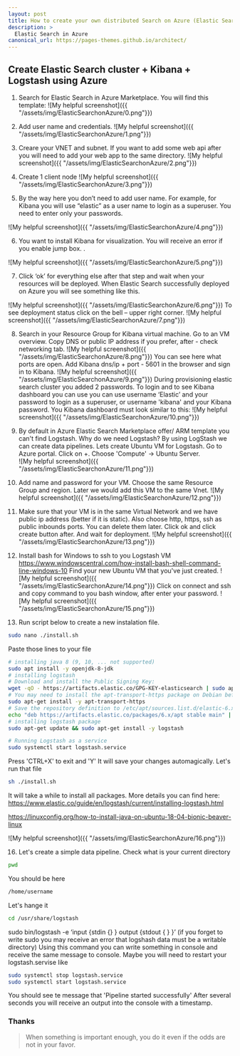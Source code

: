 ```yaml
---
layout: post
title: How to create your own distributed Search on Azure (Elastic Search + Logstash)?
description: >
  Elastic Search in Azure
canonical_url: https://pages-themes.github.io/architect/
---
```

## Create Elastic Search cluster + Kibana + Logstash using Azure

1. Search for Elastic Search in Azure Marketplace. You will find this template:
![My helpful screenshot]({{ "/assets/img/ElasticSearchonAzure/0.png"}}) 

2. Add user name and credentials. 
![My helpful screenshot]({{ "/assets/img/ElasticSearchonAzure/1.png"}})

3. Creare your VNET and subnet. If you want to add some web api after you will need to add your web app to the same directory. 
![My helpful screenshot]({{ "/assets/img/ElasticSearchonAzure/2.png"}}) 

4. Create 1 client node 
![My helpful screenshot]({{ "/assets/img/ElasticSearchonAzure/3.png"}}) 

5. By the way here you don’t need to add user name. For example, for Kibana you will use “elastic” as a user name to login as a superuser. You need to enter only your passwords.

![My helpful screenshot]({{ "/assets/img/ElasticSearchonAzure/4.png"}}) 

6. You want to install Kibana for visualization. You will receive an error if you enable jump box. .

![My helpful screenshot]({{ "/assets/img/ElasticSearchonAzure/5.png"}}) 

7. Click ‘ok’ for everything else after that step and wait when your resources will be deployed. 
When Elastic Search successfully deployed on Azure you will see something like this. 

![My helpful screenshot]({{ "/assets/img/ElasticSearchonAzure/6.png"}}) 
To see deployment status click on the bell – upper right corner. 
![My helpful screenshot]({{ "/assets/img/ElasticSearchonAzure/7.png"}}) 

8. Search in your Resource Group for Kibana virtual machine. Go to an VM overview. Copy DNS or public IP address if you prefer, after - check networking tab.
![My helpful screenshot]({{ "/assets/img/ElasticSearchonAzure/8.png"}}) 
 You can see here what ports are open. Add Kibana dns/ip + port - 5601 in the browser and sign in to Kibana.
![My helpful screenshot]({{ "/assets/img/ElasticSearchonAzure/9.png"}}) 
During provisioning elastic search cluster you added 2 passwords. To login and to see Kibana dashboard you can use you can use username ‘Elastic’ and your password to login as a superuser, or username 'kibana' and your Kibana password.
You Kibana dashboard must look similar to this:
![My helpful screenshot]({{ "/assets/img/ElasticSearchonAzure/10.png"}}) 

11. By default in Azure Elastic Search Marketplace offer/ ARM template you can't find Logstash. Why do we need Logstash? By using LogStash we can create data pipelines. Lets create Ubuntu VM for Logstash. Go to Azure portal. Click on +. Choose 'Compute' -> Ubuntu Server.  
![My helpful screenshot]({{ "/assets/img/ElasticSearchonAzure/11.png"}}) 
12. Add name and password for your VM. Choose the same Resource Group and region. Later we would add this VM to the same Vnet.
![My helpful screenshot]({{ "/assets/img/ElasticSearchonAzure/12.png"}}) 
13. Make sure that your VM is in the same Virtual Network and we have public ip address (better if it is static).
Also  choose http, https, ssh as public inbounds ports. You can delete them later. Click ok and click create button after. And wait for deployment. 
![My helpful screenshot]({{ "/assets/img/ElasticSearchonAzure/13.png"}}) 
14. Install bash for Windows to ssh to you Logstash VM  https://www.windowscentral.com/how-install-bash-shell-command-line-windows-10
Find your new Ubuntu VM that you've just created.
![My helpful screenshot]({{ "/assets/img/ElasticSearchonAzure/14.png"}}) 
Click on connect and ssh and copy command to you bash window, after enter your password.
![My helpful screenshot]({{ "/assets/img/ElasticSearchonAzure/15.png"}}) 
15. Run script below to create a new instalation file.

```bash
sudo nano ./install.sh

```
Paste those lines to your file 
```bash
# installing java 8 (9, 10, ... not supported)
sudo apt install -y openjdk-8-jdk
# installing logstash
# Download and install the Public Signing Key:
wget -qO - https://artifacts.elastic.co/GPG-KEY-elasticsearch | sudo apt-key add -
# You may need to install the apt-transport-https package on Debian before proceeding:
sudo apt-get install -y apt-transport-https
# Save the repository definition to /etc/apt/sources.list.d/elastic-6.x.list:
echo "deb https://artifacts.elastic.co/packages/6.x/apt stable main" | sudo tee -a /etc/apt/sources.list.d/elastic-6.x.list
# installing logstash package
sudo apt-get update && sudo apt-get install -y logstash

# Running Logstash as a service
sudo systemctl start logstash.service

```
Press 'CTRL+X' to exit and 'Y' It will save your changes automagically. 
Let's run that file
```bash
sh ./install.sh
```
It will take a while to install all packages. 
More details you can find here: https://www.elastic.co/guide/en/logstash/current/installing-logstash.html

https://linuxconfig.org/how-to-install-java-on-ubuntu-18-04-bionic-beaver-linux

![My helpful screenshot]({{ "/assets/img/ElasticSearchonAzure/16.png"}})

16. Let's create a simple data pipeline.
Check what is your current directory 
```bash
pwd
```
You should be here
```bash
/home/username
```
Let's hange it 
```bash
cd /usr/share/logstash
```
sudo bin/logstash -e ‘input {stdin {} } output {stdout { } }’
(if you forget to write sudo you may receive an error that logshash data must be a writable directory)
Using this command you can write something in console and receive the same message to console. 
Maybe you will need to restart your logstash.servise like 
```bash
sudo systemctl stop logstash.service
sudo systemctl start logstash.service
```
 
You should see te message that 'Pipeline started successfully'
After several seconds you will receive an output into the console with a timestamp.

### Thanks

> When something is important enough, you do it even if the odds are not in your favor.

